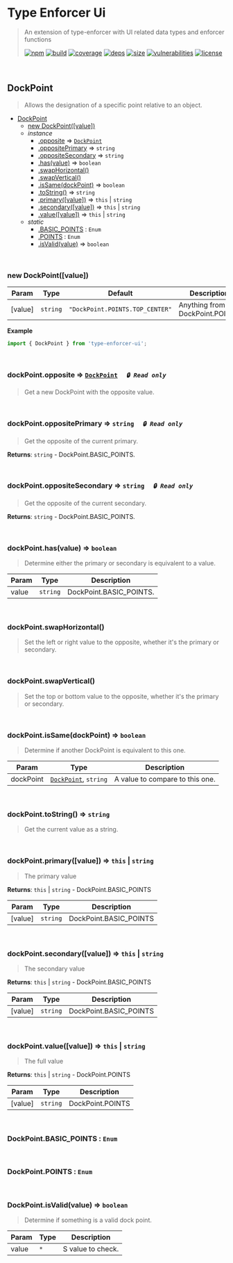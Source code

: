 # Type Enforcer Ui

> An extension of type-enforcer with UI related data types and enforcer functions
>
> [![npm][npm]][npm-url]
[![build][build]][build-url]
[![coverage][coverage]][coverage-url]
[![deps][deps]][deps-url]
[![size][size]][size-url]
[![vulnerabilities][vulnerabilities]][vulnerabilities-url]
[![license][license]][license-url]


<br><a name="DockPoint"></a>

## DockPoint
> Allows the designation of a specific point relative to an object.


* [DockPoint](#DockPoint)
    * [new DockPoint([value])](#new_DockPoint_new)
    * _instance_
        * [.opposite](#DockPoint+opposite) ⇒ [<code>DockPoint</code>](#DockPoint)
        * [.oppositePrimary](#DockPoint+oppositePrimary) ⇒ <code>string</code>
        * [.oppositeSecondary](#DockPoint+oppositeSecondary) ⇒ <code>string</code>
        * [.has(value)](#DockPoint+has) ⇒ <code>boolean</code>
        * [.swapHorizontal()](#DockPoint+swapHorizontal)
        * [.swapVertical()](#DockPoint+swapVertical)
        * [.isSame(dockPoint)](#DockPoint+isSame) ⇒ <code>boolean</code>
        * [.toString()](#DockPoint+toString) ⇒ <code>string</code>
        * [.primary([value])](#DockPoint+primary) ⇒ <code>this</code> \| <code>string</code>
        * [.secondary([value])](#DockPoint+secondary) ⇒ <code>this</code> \| <code>string</code>
        * [.value([value])](#DockPoint+value) ⇒ <code>this</code> \| <code>string</code>
    * _static_
        * [.BASIC_POINTS](#DockPoint.BASIC_POINTS) : <code>Enum</code>
        * [.POINTS](#DockPoint.POINTS) : <code>Enum</code>
        * [.isValid(value)](#DockPoint.isValid) ⇒ <code>boolean</code>


<br><a name="new_DockPoint_new"></a>

### new DockPoint([value])

| Param | Type | Default | Description |
| --- | --- | --- | --- |
| [value] | <code>string</code> | <code>&quot;DockPoint.POINTS.TOP_CENTER&quot;</code> | Anything from DockPoint.POINTS |

**Example**  
``` javascript
import { DockPoint } from 'type-enforcer-ui';
```

<br><a name="DockPoint+opposite"></a>

### dockPoint.opposite ⇒ [<code>DockPoint</code>](#DockPoint)&nbsp;&nbsp;&nbsp;&nbsp;&nbsp;_`🔒 Read only`_

> Get a new DockPoint with the opposite value.


<br><a name="DockPoint+oppositePrimary"></a>

### dockPoint.oppositePrimary ⇒ <code>string</code>&nbsp;&nbsp;&nbsp;&nbsp;&nbsp;_`🔒 Read only`_

> Get the opposite of the current primary.

**Returns**: <code>string</code> - DockPoint.BASIC_POINTS.  

<br><a name="DockPoint+oppositeSecondary"></a>

### dockPoint.oppositeSecondary ⇒ <code>string</code>&nbsp;&nbsp;&nbsp;&nbsp;&nbsp;_`🔒 Read only`_

> Get the opposite of the current secondary.

**Returns**: <code>string</code> - DockPoint.BASIC_POINTS.  

<br><a name="DockPoint+has"></a>

### dockPoint.has(value) ⇒ <code>boolean</code>
> Determine either the primary or secondary is equivalent to a value.


| Param | Type | Description |
| --- | --- | --- |
| value | <code>string</code> | DockPoint.BASIC_POINTS. |


<br><a name="DockPoint+swapHorizontal"></a>

### dockPoint.swapHorizontal()
> Set the left or right value to the opposite, whether it's the primary or secondary.


<br><a name="DockPoint+swapVertical"></a>

### dockPoint.swapVertical()
> Set the top or bottom value to the opposite, whether it's the primary or secondary.


<br><a name="DockPoint+isSame"></a>

### dockPoint.isSame(dockPoint) ⇒ <code>boolean</code>
> Determine if another DockPoint is equivalent to this one.


| Param | Type | Description |
| --- | --- | --- |
| dockPoint | [<code>DockPoint</code>](#DockPoint), <code>string</code> | A value to compare to this one. |


<br><a name="DockPoint+toString"></a>

### dockPoint.toString() ⇒ <code>string</code>
> Get the current value as a string.


<br><a name="DockPoint+primary"></a>

### dockPoint.primary([value]) ⇒ <code>this</code> \| <code>string</code>
> The primary value

**Returns**: <code>this</code> \| <code>string</code> - DockPoint.BASIC_POINTS  

| Param | Type | Description |
| --- | --- | --- |
| [value] | <code>string</code> | DockPoint.BASIC_POINTS |


<br><a name="DockPoint+secondary"></a>

### dockPoint.secondary([value]) ⇒ <code>this</code> \| <code>string</code>
> The secondary value

**Returns**: <code>this</code> \| <code>string</code> - DockPoint.BASIC_POINTS  

| Param | Type | Description |
| --- | --- | --- |
| [value] | <code>string</code> | DockPoint.BASIC_POINTS |


<br><a name="DockPoint+value"></a>

### dockPoint.value([value]) ⇒ <code>this</code> \| <code>string</code>
> The full value

**Returns**: <code>this</code> \| <code>string</code> - DockPoint.POINTS  

| Param | Type | Description |
| --- | --- | --- |
| [value] | <code>string</code> | DockPoint.POINTS |


<br><a name="DockPoint.BASIC_POINTS"></a>

### DockPoint.BASIC\_POINTS : <code>Enum</code>

<br><a name="DockPoint.POINTS"></a>

### DockPoint.POINTS : <code>Enum</code>

<br><a name="DockPoint.isValid"></a>

### DockPoint.isValid(value) ⇒ <code>boolean</code>
> Determine if something is a valid dock point.


| Param | Type | Description |
| --- | --- | --- |
| value | <code>\*</code> | S value to check. |


[npm]: https://img.shields.io/npm/v/type-enforcer-ui.svg
[npm-url]: https://npmjs.com/package/type-enforcer-ui
[build]: https://travis-ci.org/DarrenPaulWright/type-enforcer-ui.svg?branch&#x3D;master
[build-url]: https://travis-ci.org/DarrenPaulWright/type-enforcer-ui
[coverage]: https://coveralls.io/repos/github/DarrenPaulWright/type-enforcer-ui/badge.svg?branch&#x3D;master
[coverage-url]: https://coveralls.io/github/DarrenPaulWright/type-enforcer-ui?branch&#x3D;master
[deps]: https://david-dm.org/DarrenPaulWright/type-enforcer-ui.svg
[deps-url]: https://david-dm.org/DarrenPaulWright/type-enforcer-ui
[size]: https://packagephobia.now.sh/badge?p&#x3D;type-enforcer-ui
[size-url]: https://packagephobia.now.sh/result?p&#x3D;type-enforcer-ui
[vulnerabilities]: https://snyk.io/test/github/DarrenPaulWright/type-enforcer-ui/badge.svg?targetFile&#x3D;package.json
[vulnerabilities-url]: https://snyk.io/test/github/DarrenPaulWright/type-enforcer-ui?targetFile&#x3D;package.json
[license]: https://img.shields.io/github/license/DarrenPaulWright/type-enforcer-ui.svg
[license-url]: https://npmjs.com/package/type-enforcer-ui/LICENSE.md
